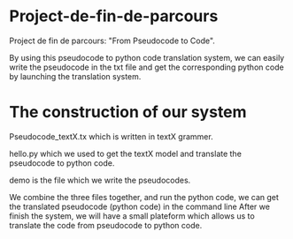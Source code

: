 # Project-de-fin-de-parcours
Project de fin de parcours:  "From Pseudocode to Code".

By using this pseudocode to python code translation system, we can easily write the pseudocode in the txt file and get the corresponding python code by launching the translation system.

# The construction of our system
Pseudocode_textX.tx which is written in textX grammer.

hello.py which we used to get the textX model and translate the pseudocode to python code.

demo is the file which we write the pseudocodes.

We combine the three files together, and run the python code, we can get the translated pseudocode (python code) in the command line
After we finish the system, we will have a small plateform which allows us to translate the code from pseudocode to python code.

